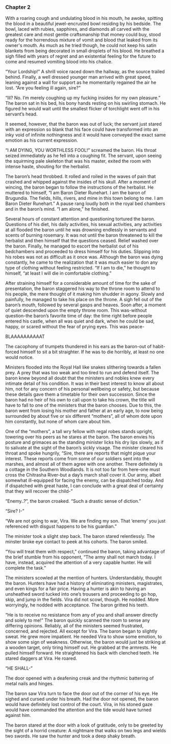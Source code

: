 ### Chapter 2

With a roaring cough and undulating blood in his mouth, he awoke, spitting the blood in a beautiful jewel-encrusted bowl residing by his bedside. The bowl, laced with rubies, sapphires, and diamonds all carved with the greatest care and most gentle craftsmanship that money could buy, stood ready for the horrendous mixture of vomit and blood that leaked from its owner's mouth. As much as he tried though, he could not keep his satin blankets from being decorated in small droplets of his blood. He breathed a sigh filled with years of regret and an existential feeling for the future to come and resumed vomiting blood into his chalice.

“Your Lordship!” A shrill voice raced down the hallway, as the source trailed behind. Finally, a well dressed younger man arrived with great speed, leaning against a wall for support as he momentarily regained the air he lost. “Are you feeling ill again, sire?”

“Ill? No. I’m merely coughing up my fucking insides for my own pleasure.” The baron sat in his bed, his bony hands resting on his swirling stomach. He figured he would wait until the smallest flicker of torchlight went off in his servant’s head.

It seemed, however, that the baron was out of luck; the servant just stared with an expression so blank that his face could have transformed into an inky void of infinite nothingness and it would have conveyed the exact same emotion as his current expression.

“I AM DYING, YOU WORTHLESS FOOL!” screamed the baron. His throat seized immediately as he fell into a coughing fit. The servant, upon seeing the squirming pale skeleton that was his master, exited the room with intense haste, shouting for the herbalist.

The baron’s head throbbed. It rolled and roiled in the waves of pain that crashed and whipped against the insides of his skull. After a moment of wincing, the baron began to follow the instructions of the herbalist. He muttered to himself, “I am Baron Dieter Runehart. I am the baron of Brugundia. The fields, hills, rivers, and mine in this town belong to me. I am Baron Dieter Runehart.” A pause rang loudly both in the royal bed chambers and in the baron’s mind. “I am alone,” he finished.

Several hours of constant attention and questioning tortured the baron. Questions of his diet, his daily activities, his sexual activities, any activities at all flooded the baron until he was drowning endlessly in servants and scents of burning rosemary. It was not until the baron threatened to kill the herbalist and then himself that the questions ceased. Relief washed over the baron. Finally, he managed to escort the herbalist out of his bedchambers and proceeded to dress himself for his duties. Slipping into his robes was not as difficult as it once was. Although the baron was dying constantly, he came to the realization that it was much easier to don any type of clothing without feeling restricted. “If I am to die,” he thought to himself, “at least I will die in comfortable clothing.”

After straining himself for a considerable amount of time for the sake of presentation, the baron staggered his way to the throne room to attend to his people, the mere thought of it making him shudder in agony. Slowly and painfully, he managed to take his place on the throne. A sigh fell out of the baron’s mouth, followed by several gasps and heaves. Soon after, a moment of quiet descended upon the empty throne room. This was-without question-the baron’s favorite time of day: the time right before people entered his castle, when all was quiet and dark, when he could be sad, happy, or scared without the fear of prying eyes. This was peace-

BLAAAAAAAAAAT

The cacophony of trumpets thundered in his ears as the baron-out of habit-forced himself to sit a bit straighter. If he was to die horribly, at least no one would notice.

Ministers flooded into the Royal Hall like snakes slithering towards a fallen prey. A prey that was too weak and too tired to run and defend itself. The baron knew beyond all doubt that the ministers and nobles knew every intimate detail of his condition. It was in their best interest to know all about him, not for any concern of his personal wellbeing or safety, but because these details gave them a timetable for their own succession. Since the baron had no heir of his own to call upon to take his crown, the title will have to fall to one of the ministers that the baron chooses. Due to this, the baron went from losing his mother and father at an early age, to now being surrounded by about five or six different “mothers”, all of whom dote upon him constantly, but none of whom care about him.

One of the “mothers”, a tall wry fellow with regal robes stands upright, towering over his peers as he stares at the baron. The baron envies his posture and grimaces as the standing minister licks his dry lips slowly, as if to salivate at the sight of the baron’s sickly visage. The minister cleared his throat and spoke hungrily, “Sire, there are reports that might pique your interest. These reports come from some of our soldiers sent into the marshes, and almost all of them agree with one another. There definitely is a cottage in the Southern Woodlands. It is not too far from here-one must cross the Chitrasha River-but a day’s march shall cover it. Our army, albeit somewhat ill-equipped for facing the enemy, can be dispatched today. And if dispatched with great haste, I can conclude with a great deal of certainty that they will recover the child-”

“Enemy..?”, the baron croaked. “Such a drastic sense of diction.”

“Sire? I-”

“We are not going to war, Vira. We are finding my son. That ‘enemy’ you just referenced with disgust happens to be his guardian.”

The minister took a slight step back. The baron stared relentlessly. The minster broke eye contact to peek at his cohorts. The baron smiled.

“You will treat them with respect,” continued the baron, taking advantage of the brief stumble from his opponent, “The army shall not march today. I have, instead, acquired the attention of a very capable hunter. He will complete the task.”

The ministers scowled at the mention of hunters. Understandably, thought the baron. Hunters have had a history of eliminating ministers, magistrates, and even kings for a fair price. Having a hunter is akin to having an unsheathed sword tucked into one’s trousers and proceeding to go hop, skip, and jump in the fields. Vira did not scowl, though. He nodded. More worryingly, he nodded with acceptance. The baron gritted his teeth.

“He is to receive no resistance from any of you and shall answer directly and solely to me!” The baron quickly scanned the room to sense any differing opinions. Reliably, all of the ministers seemed frustrated, concerned, and rejected. All except for Vira. The baron began to slightly sweat. He grew more impatient. He needed Vira to show some emotion, to show some sign of weakness. Otherwise, the baron would just be striking at a wooden target, only tiring himself out. He grabbed at the armrests. He pulled himself forward. He straightened his back with clenched teeth. He stared daggers at Vira. He roared.

“HE SHALL-”

The door opened with a deafening creak and the rhythmic battering of metal nails and hinges.

The baron saw Vira turn to face the door out of the corner of his eye. He sighed and cursed under his breath. Had the door not opened, the baron would have definitely lost control of the court. Vira, in his stoned gaze would have commanded the attention and the tide would have turned against him.

The baron stared at the door with a look of gratitude, only to be greeted by the sight of a horrid creature: A nightmare that walks on two legs and wields two swords. He saw the hunter and took a deep shaky breath.


